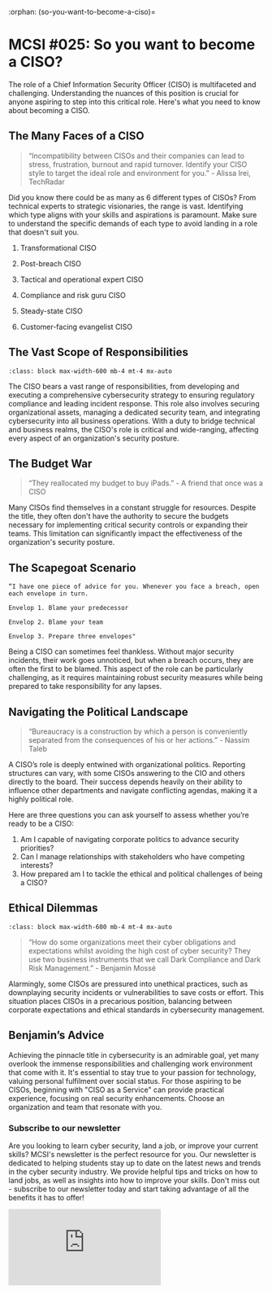 :orphan:
(so-you-want-to-become-a-ciso)=

# MCSI #025: So you want to become a CISO?

The role of a Chief Information Security Officer (CISO) is multifaceted and challenging. Understanding the nuances of this position is crucial for anyone aspiring to step into this critical role. Here's what you need to know about becoming a CISO.

## The Many Faces of a CISO

> “Incompatibility between CISOs and their companies can lead to stress, frustration, burnout and rapid turnover. Identify your CISO style to target the ideal role and environment for you.” - Alissa Irei, TechRadar

Did you know there could be as many as 6 different types of CISOs? From technical experts to strategic visionaries, the range is vast. Identifying which type aligns with your skills and aspirations is paramount. Make sure to understand the specific demands of each type to avoid landing in a role that doesn't suit you.

1. Transformational CISO

2. Post-breach CISO

3. Tactical and operational expert CISO

4. Compliance and risk guru CISO

5. Steady-state CISO

6. Customer-facing evangelist CISO

## The Vast Scope of Responsibilities

```{thumbnail} ../images/newsletter/2024-025-ciso-responsibilities-chart.png
:class: block max-width-600 mb-4 mt-4 mx-auto
```

The CISO bears a vast range of responsibilities, from developing and executing a comprehensive cybersecurity strategy to ensuring regulatory compliance and leading incident response. This role also involves securing organizational assets, managing a dedicated security team, and integrating cybersecurity into all business operations. With a duty to bridge technical and business realms, the CISO's role is critical and wide-ranging, affecting every aspect of an organization's security posture.

## The Budget War

> “They reallocated my budget to buy iPads.” - A friend that once was a CISO

Many CISOs find themselves in a constant struggle for resources. Despite the title, they often don't have the authority to secure the budgets necessary for implementing critical security controls or expanding their teams. This limitation can significantly impact the effectiveness of the organization's security posture.

## The Scapegoat Scenario

```{epigraph}
“I have one piece of advice for you. Whenever you face a breach, open each envelope in turn.

Envelop 1. Blame your predecessor

Envelop 2. Blame your team

Envelop 3. Prepare three envelopes"
```

Being a CISO can sometimes feel thankless. Without major security incidents, their work goes unnoticed, but when a breach occurs, they are often the first to be blamed. This aspect of the role can be particularly challenging, as it requires maintaining robust security measures while being prepared to take responsibility for any lapses.

## Navigating the Political Landscape

> “Bureaucracy is a construction by which a person is conveniently separated from the consequences of his or her actions.” - Nassim Taleb

A CISO’s role is deeply entwined with organizational politics. Reporting structures can vary, with some CISOs answering to the CIO and others directly to the board. Their success depends heavily on their ability to influence other departments and navigate conflicting agendas, making it a highly political role.

Here are three questions you can ask yourself to assess whether you’re ready to be a CISO:

1. Am I capable of navigating corporate politics to advance security priorities?
2. Can I manage relationships with stakeholders who have competing interests?
3. How prepared am I to tackle the ethical and political challenges of being a CISO?

## Ethical Dilemmas

```{thumbnail} ../images/newsletter/2024-025-ethical-dilemas-diagram.png
:class: block max-width-600 mb-4 mt-4 mx-auto
```

> “How do some organizations meet their cyber obligations and expectations whilst avoiding the high cost of cyber security? They use two business instruments that we call Dark Compliance and Dark Risk Management.” - Benjamin Mossé

Alarmingly, some CISOs are pressured into unethical practices, such as downplaying security incidents or vulnerabilities to save costs or effort. This situation places CISOs in a precarious position, balancing between corporate expectations and ethical standards in cybersecurity management.

## Benjamin’s Advice

Achieving the pinnacle title in cybersecurity is an admirable goal, yet many overlook the immense responsibilities and challenging work environment that come with it. It's essential to stay true to your passion for technology, valuing personal fulfilment over social status. For those aspiring to be CISOs, beginning with "CISO as a Service" can provide practical experience, focusing on real security enhancements. Choose an organization and team that resonate with you.

### Subscribe to our newsletter

Are you looking to learn cyber security, land a job, or improve your current skills? MCSI's newsletter is the perfect resource for you. Our newsletter is dedicated to helping students stay up to date on the latest news and trends in the cyber security industry. We provide helpful tips and tricks on how to land jobs, as well as insights into how to improve your skills. Don't miss out - subscribe to our newsletter today and start taking advantage of all the benefits it has to offer!

<iframe src="https://newsletter.mosse-institute.com/embed" style="background:white;" frameborder="0" scrolling="no"></iframe>